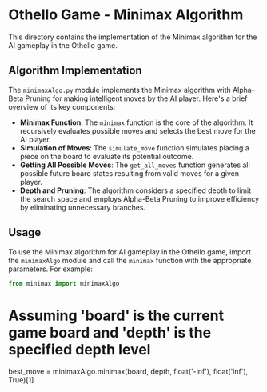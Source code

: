 # Othello Game - Minimax Algorithm

This directory contains the implementation of the Minimax algorithm for the AI gameplay in the Othello game.

## Algorithm Implementation

The `minimaxAlgo.py` module implements the Minimax algorithm with Alpha-Beta Pruning for making intelligent moves by the AI player. Here's a brief overview of its key components:

- **Minimax Function**: The `minimax` function is the core of the algorithm. It recursively evaluates possible moves and selects the best move for the AI player.
- **Simulation of Moves**: The `simulate_move` function simulates placing a piece on the board to evaluate its potential outcome.
- **Getting All Possible Moves**: The `get_all_moves` function generates all possible future board states resulting from valid moves for a given player.
- **Depth and Pruning**: The algorithm considers a specified depth to limit the search space and employs Alpha-Beta Pruning to improve efficiency by eliminating unnecessary branches.

## Usage

To use the Minimax algorithm for AI gameplay in the Othello game, import the `minimaxAlgo` module and call the `minimax` function with the appropriate parameters. For example:

```python
from minimax import minimaxAlgo
```
# Assuming 'board' is the current game board and 'depth' is the specified depth level
best_move = minimaxAlgo.minimax(board, depth, float('-inf'), float('inf'), True)[1]

